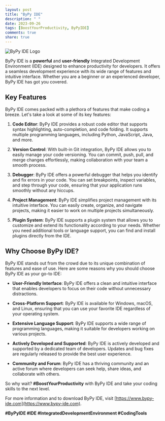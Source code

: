 ```yaml
---
layout: post
title: "ByPy IDE"
description: " "
date: 2023-09-26
tags: [BoostYourProductivity, ByPyIDE]
comments: true
share: true
---
```


![ByPy IDE Logo](https://example.com/bypy-ide-logo.png)

ByPy IDE is a **powerful** and **user-friendly** Integrated Development Environment (IDE) designed to enhance productivity for developers. It offers a seamless development experience with its wide range of features and intuitive interface. Whether you are a beginner or an experienced developer, ByPy IDE has got you covered.

## Key Features

ByPy IDE comes packed with a plethora of features that make coding a breeze. Let's take a look at some of its key features:

1. **Code Editor**: ByPy IDE provides a robust code editor that supports syntax highlighting, auto-completion, and code folding. It supports multiple programming languages, including Python, JavaScript, Java, and more.

2. **Version Control**: With built-in Git integration, ByPy IDE allows you to easily manage your code versioning. You can commit, push, pull, and merge changes effortlessly, making collaboration with your team a smooth process.

3. **Debugger**: ByPy IDE offers a powerful debugger that helps you identify and fix errors in your code. You can set breakpoints, inspect variables, and step through your code, ensuring that your application runs smoothly without any hiccups.

4. **Project Management**: ByPy IDE simplifies project management with its intuitive interface. You can easily create, organize, and navigate projects, making it easier to work on multiple projects simultaneously.

5. **Plugin System**: ByPy IDE supports a plugin system that allows you to customize and extend its functionality according to your needs. Whether you need additional tools or language support, you can find and install plugins directly from the IDE.

## Why Choose ByPy IDE?

ByPy IDE stands out from the crowd due to its unique combination of features and ease of use. Here are some reasons why you should choose ByPy IDE as your go-to IDE:

- **User-Friendly Interface**: ByPy IDE offers a clean and intuitive interface that enables developers to focus on their code without unnecessary distractions.

- **Cross-Platform Support**: ByPy IDE is available for Windows, macOS, and Linux, ensuring that you can use your favorite IDE regardless of your operating system.

- **Extensive Language Support**: ByPy IDE supports a wide range of programming languages, making it suitable for developers working on various projects.

- **Actively Developed and Supported**: ByPy IDE is actively developed and supported by a dedicated team of developers. Updates and bug fixes are regularly released to provide the best user experience.

- **Community and Forum**: ByPy IDE has a thriving community and an active forum where developers can seek help, share ideas, and collaborate with others.

So why wait? **#BoostYourProductivity** with ByPy IDE and take your coding skills to the next level.

For more information and to download ByPy IDE, visit [https://www.bypy-ide.com](https://www.bypy-ide.com).

**#ByPyIDE #IDE #IntegratedDevelopmentEnvironment #CodingTools**